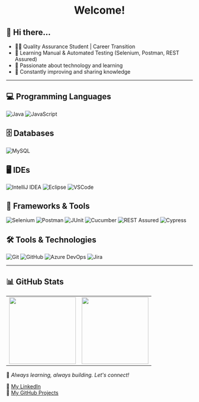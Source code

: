 <h1 align="center">Welcome!</h1>

## 👋 Hi there...

- 👨‍💻 Quality Assurance Student | Career Transition
- 🧪 Learning Manual & Automated Testing (Selenium, Postman, REST Assured)
- 🧠 Passionate about technology and learning
- 🔁 Constantly improving and sharing knowledge

---

## 💻 Programming Languages
![Java](https://img.shields.io/badge/Java-ED8B00?style=for-the-badge&logo=java&logoColor=white)
![JavaScript](https://img.shields.io/badge/JavaScript-F7DF1E?style=for-the-badge&logo=javascript&logoColor=black)

## 🗄️ Databases
![MySQL](https://img.shields.io/badge/MySQL-00000F?style=for-the-badge&logo=mysql&logoColor=white)

## 🖥️ IDEs
![IntelliJ IDEA](https://img.shields.io/badge/IntelliJIDEA-000000?style=for-the-badge&logo=intellijidea&logoColor=white)
![Eclipse](https://img.shields.io/badge/Eclipse-2C2255?style=for-the-badge&logo=eclipse&logoColor=white)
![VSCode](https://img.shields.io/badge/VSCode-007ACC?style=for-the-badge&logo=visualstudiocode&logoColor=white)

## 🧰 Frameworks & Tools
![Selenium](https://img.shields.io/badge/Selenium-43B02A?style=for-the-badge&logo=selenium&logoColor=white)
![Postman](https://img.shields.io/badge/Postman-FF6C37?style=for-the-badge&logo=postman&logoColor=white)
![JUnit](https://img.shields.io/badge/JUnit5-25A162?style=for-the-badge&logo=junit5&logoColor=white)
![Cucumber](https://img.shields.io/badge/Cucumber-23D96C?style=for-the-badge&logo=cucumber&logoColor=white)
![REST Assured](https://img.shields.io/badge/REST%20Assured-6DB33F?style=for-the-badge)
![Cypress](https://img.shields.io/badge/-Cypress-17202C?style=for-the-badge&logo=cypress&logoColor=white)

## 🛠️ Tools & Technologies

![Git](https://img.shields.io/badge/-Git-F05032?style=for-the-badge&logo=git&logoColor=white)
![GitHub](https://img.shields.io/badge/-GitHub-181717?style=for-the-badge&logo=github&logoColor=white)
![Azure DevOps](https://img.shields.io/badge/-Azure%20DevOps-0078D7?style=for-the-badge&logo=azuredevops&logoColor=white)
![Jira](https://img.shields.io/badge/-Jira-0052CC?style=for-the-badge&logo=jira&logoColor=white)

---

## 📊 GitHub Stats

<div align="center">

<table>
  <tr>
    <td>
      <img src="https://github-readme-stats.vercel.app/api?username=SEU_USUARIO&show_icons=true&theme=tokyonight" height="180">
    </td>
    <td>
      <img src="https://github-readme-stats.vercel.app/api/top-langs/?username=SEU_USUARIO&layout=compact&theme=tokyonight" height="180">
    </td>
  </tr>
</table>

</div>

📌 _Always learning, always building. Let's connect!_

🔗 [My LinkedIn](https://www.linkedin.com/in/seu-perfil)  
🔗 [My GitHub Projects]([https://github.com/seu-usuario](https://github.com/Renato-Bello))
